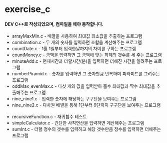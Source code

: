# exercise_c

#### DEV C++로 작성되었으며, 컴파일을 해야 동작합니다.

- arrayMaxMin.c - 배열을 사용하여 최대값 최소값을 추출하는 프로그램
- combination.c - 두 개의 숫자를 입력하면 조합을 계산해주는 프로그램  
- countDate.c - 1월 1일부터 입력한날까지의 차이를 구하는 프로그램   
- countMoney.c - 금액을 입력하면 그 금액에 맞는 화폐의 갯수를 세 주는 프로그램  
- minuteAdd.c - 현재시간과 더할시간(분)을 입력하면 더해진 시간을 알려주는 프로그램  
- numberPiramid.c - 숫자를 입력하면 그 숫자만큼 반복하며 피라미드를 그려주는 프로그램  
- oddMax_evenMax.c - 다섯 개의 값을 입력받아 홀수 최대값과 짝수 최대값을 추출해주는 프로그램  
- nine_nine1.c - 입력한 숫자에 해당하는 구구단을 보여주는 프로그램  
- nine_nine2.c - 다차원 배열을 통해 1단부터 9단까지 구구단을 보여주는 프로그램  
- recursiveFunction.c - 재귀함수 테스트    
- simpleCalculator.c - 간단한 사칙연산을 입력하면 계산해주는 프로그램  
- sumInt.c - 더할 정수의 갯수를 입력하고 해당 갯수만큼 정수를 입력하면 더해주는 프로그램  
